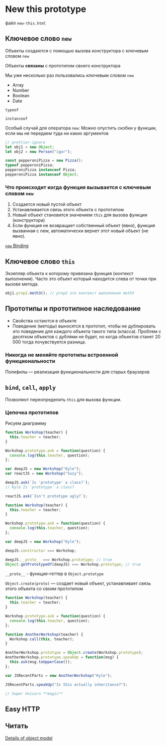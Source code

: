 # New this prototype

файл `new-this.html`

## Ключевое слово `new`

Объекты создаются с помощью вызова конструктора с ключевым словом `new`

Объекты **связаны** с прототипом своего конструктора

Мы уже несколько раз пользовались ключевым словом `new`

- Array
- Number
- Boolean
- Date

`typeof`

`instanceof`

Особый случай для оператора `new`: Можно опустить скобки у функции, если мы не передаем туда ни каких аргументов

```js
// prettier-ignore
let obj1 = new Object;
let obj2 = new Person("igor");
```

```js
const pepperoniPizza = new Pizza();
typeof pepperoniPizza;
pepperoniPizza instanceof Pizza;
pepperoniPizza instanceof Object;
```

### Что происходит когда функция вызывается с ключевым словом `new`

1. Создается новый пустой объект
2. Устанавливается связь этого объекта с прототипом
3. Новый объект становится значением `this` для вызова функции (конструктора)
4. Если функция не возвращает собственный объект (явно), функция вызванная с new, автоматически вернет этот новый объект (не явно).

[`new` Binding](https://github.com/getify/You-Dont-Know-JS/blob/2nd-ed/objects-classes/ch2.md#new-binding)

## Ключевое слово `this`

Экзепляр объекта к которому привязана функция (контекст выполнения).
Часто это объект который находится слева от точки при вызове метода.

```js
obj1.prop2.meth3(); // prop2 это контекст выполнения meth3
```

## Прототипы и прототипное наследование

- Свойства остаются в объекте
- Поведение (методы) выносятся в прототип, чтобы не дублировать это поведение для каждого объекта такого типа (класса). Проблем с десятком объектов с дублями не будет, но когда объектов станет 20 000 тогда почувствуется разница.

### Никогда не меняйте прототипы встроенной функциональности

Полифилы — реализация функциональности для старых браузеров

## `bind`, `call`, `apply`

Позволяют переопределить `this` для вызова функции.

### Цепочка прототипов

Рисуем диаграмму

```js
function Workshop(teacher) {
  this.teacher = teacher;
}

Workshop.prototype.ask = function(question) {
  console.log(this.teacher, question);
};

var deepJS = new Workshop("Kyle");
var reactJS = new Workshop("Suzy");

deepJS.ask(`Is 'prototype' a class?`);
// Kyle Is 'prototype' a class?

reactJS.ask(`Isn't prototype ugly?`);
```

```js
function Workshop(teacher) {
  this.teacher = teacher;
}

Workshop.prototype.ask = function(question) {
  console.log(this.teacher, question);
};

var deepJS = new Workshop("Kyle");

deepJS.constructor === Workshop;

deepJS.__proto__ === Workshop.prototype; // true
Object.getPrototypeOf(deepJS) === Workshop.prototype; // true
```

`__proto__` - функция-геттер в `Object.prototype`

`Object.create(proto)` — создает новый объект, устанавливает связь этого объекта со своим прототипом

```js
function Workshop(teacher) {
  this.teacher = teacher;
}

Workshop.prototype.ask = function(question) {
  console.log(this.teacher, question);
};

function AnotherWorkshop(teacher) {
  Workshop.call(this, teacher);
}

AnotherWorkshop.prototype = Object.create(Workshop.prototype);
AnotherWorkshop.prototype.speakUp = function(msg) {
  this.ask(msg.toUpperCase());
};

var JSRecentParts = new AnotherWorkshop("Kyle");

JSRecentParts.speakUp("Is this actually inheritance?");

// Super Unicorn **magic**
```

## Easy HTTP

## Читать

[Details of object model](https://developer.mozilla.org/en-US/docs/Web/JavaScript/Guide/Details_of_the_Object_Model)
